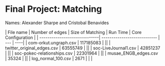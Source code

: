 # Final Project: Matching

Names: Alexander Sharpe and Cristobal Benavides

|           File name           |        Number of edges       | Size of Matching | Run Time | Core Configuration |
| ------------------------------| ---------------------------- | --- | ----|
| com-orkut.ungraph.csv         | 117185083                    | ||
| twitter_original_edges.csv    | 63555749                     | ||
| soc-LiveJournal1.csv          | 42851237                     | ||
| soc-pokec-relationships.csv   | 22301964                     | ||
| musae_ENGB_edges.csv          | 35324                        | ||
| log_normal_100.csv            | 2671                         | | |


